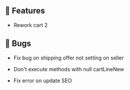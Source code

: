 ## 🚀 Features

- Rework cart 2


## 🐛 Bugs

- Fix bug on shipping offer not setting on seller

- Don't execute methods with null cartLineNew

- Fix error on update SEO